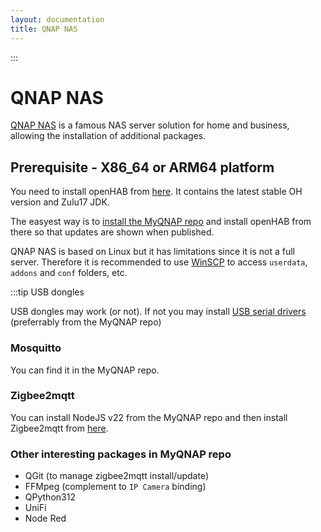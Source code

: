 ```yaml
---
layout: documentation
title: QNAP NAS
---
```


:::

# QNAP NAS

[QNAP NAS](https://www.qnap.com/en) is a famous NAS server solution for home and business, allowing the installation of additional packages.

## Prerequisite - X86_64 or ARM64 platform

You need to install openHAB from [here](https://www.myqnap.org/product/openhab/). It contains the latest stable OH version and Zulu17 JDK.

The easyest way is to [install the MyQNAP repo](https://www.myqnap.org/install-the-repo/) and install openHAB from there so that updates are shown when published.

QNAP NAS is based on Linux but it has limitations since it is not a full server. Therefore it is recommended to use [WinSCP](https://winscp.net/eng/index.php) to access `userdata`, `addons` and `conf` folders, etc.

:::tip USB dongles

USB dongles may work (or not). If not you may install [USB serial drivers](https://www.myqnap.org/product/usb-serial-drivers/) (preferrably from the MyQNAP repo)

### Mosquitto

You can find it in the MyQNAP repo.

### Zigbee2mqtt

You can install NodeJS v22 from the MyQNAP repo and then install Zigbee2mqtt from [here](https://www.zigbee2mqtt.io/).

### Other interesting packages in MyQNAP repo

- QGit (to manage zigbee2mqtt install/update)
- FFMpeg (complement to `IP Camera` binding)
- QPython312
- UniFi
- Node Red
